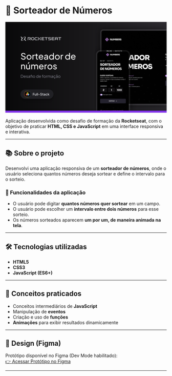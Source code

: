 # 🎲 Sorteador de Números  

<img src="./assets/Cover.svg" alt="Capa do Projeto"/>

Aplicação desenvolvida como desafio de formação da **Rocketseat**, com o objetivo de praticar **HTML, CSS e JavaScript** em uma interface responsiva e interativa.

---

## 📚 Sobre o projeto  

Desenvolvi uma aplicação responsiva de um **sorteador de números**, onde o usuário seleciona quantos números deseja sortear e define o intervalo para o sorteio.  

### 🎯 Funcionalidades da aplicação  

- O usuário pode digitar **quantos números quer sortear** em um campo.  
- O usuário pode escolher um **intervalo entre dois números** para esse sorteio.  
- Os números sorteados aparecem **um por um, de maneira animada na tela**.  

---

## 🛠 Tecnologias utilizadas  

- **HTML5**  
- **CSS3**  
- **JavaScript (ES6+)**  

---

## 📌 Conceitos praticados  

- Conceitos intermediários de **JavaScript**  
- Manipulação de **eventos**  
- Criação e uso de **funções**  
- **Animações** para exibir resultados dinamicamente  

---

## 🎨 Design (Figma)  

Protótipo disponível no Figma (Dev Mode habilitado):  
[👉 Acessar Protótipo no Figma](https://www.figma.com/design/xbOTc7WY63GX4w7W1cBHi2/Sorteador-de-n%C3%BAmeros--Community-?node-id=3-376&p=f&m=dev)  

---





